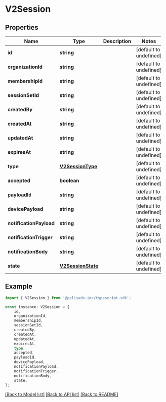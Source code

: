 # V2Session


## Properties

Name | Type | Description | Notes
------------ | ------------- | ------------- | -------------
**id** | **string** |  | [default to undefined]
**organizationId** | **string** |  | [default to undefined]
**membershipId** | **string** |  | [default to undefined]
**sessionSetId** | **string** |  | [default to undefined]
**createdBy** | **string** |  | [default to undefined]
**createdAt** | **string** |  | [default to undefined]
**updatedAt** | **string** |  | [default to undefined]
**expiresAt** | **string** |  | [default to undefined]
**type** | [**V2SessionType**](V2SessionType.md) |  | [default to undefined]
**accepted** | **boolean** |  | [default to undefined]
**payloadId** | **string** |  | [default to undefined]
**devicePayload** | **string** |  | [default to undefined]
**notificationPayload** | **string** |  | [default to undefined]
**notificationTrigger** | **string** |  | [default to undefined]
**notificationBody** | **string** |  | [default to undefined]
**state** | [**V2SessionState**](V2SessionState.md) |  | [default to undefined]

## Example

```typescript
import { V2Session } from '@palisade-inc/typescript-sdk';

const instance: V2Session = {
    id,
    organizationId,
    membershipId,
    sessionSetId,
    createdBy,
    createdAt,
    updatedAt,
    expiresAt,
    type,
    accepted,
    payloadId,
    devicePayload,
    notificationPayload,
    notificationTrigger,
    notificationBody,
    state,
};
```

[[Back to Model list]](../README.md#documentation-for-models) [[Back to API list]](../README.md#documentation-for-api-endpoints) [[Back to README]](../README.md)
